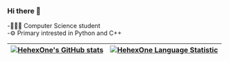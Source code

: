 ### Hi there 👋

-👨🏻‍💻 Computer Science student  
-⚙️ Primary intrested in Python and C++

| [![HehexOne's GitHub stats](https://github-readme-stats.vercel.app/api?username=HehexOne&count_private=true&theme=dark)](https://github.com/HehexOne) | [![HehexOne Language Statistic](https://github-readme-stats.vercel.app/api/top-langs/?username=HehexOne&theme=dark&count_private=true&hide=javascript,html,css,jupyter%20notebook&layout=compact)](https://github.com/HehexOne) |
|---|---|

